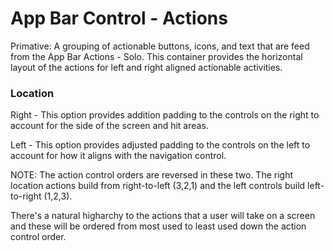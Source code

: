# App Bar Control - Actions

Primative: A grouping of actionable buttons, icons, and text that are feed from the App Bar Actions - Solo.  This container provides the horizontal layout of the actions for left and right aligned actionable activities.

### Location

Right - This option provides addition padding to the controls on the right to account for the side of the screen and hit areas.

Left - This option provides adjusted padding to the controls on the left to account for how it aligns with the navigation control.

NOTE: The action control orders are reversed in these two.  The right location actions build from right-to-left (3,2,1) and the left controls build left-to-right (1,2,3).

There's a natural higharchy to the actions that a user will take on a screen and these will be ordered from most used to least used down the action control order.